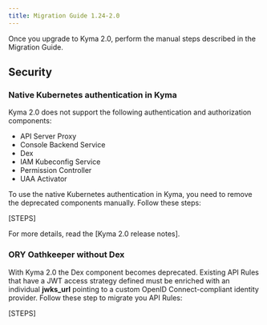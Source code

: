 ```yaml
---
title: Migration Guide 1.24-2.0
---
```


Once you upgrade to Kyma 2.0, perform the manual steps described in the Migration Guide.
## Security

### Native Kubernetes authentication in Kyma

Kyma 2.0 does not support the following authentication and authorization components:

- API Server Proxy
- Console Backend Service
- Dex
- IAM Kubeconfig Service
- Permission Controller
- UAA Activator

To use the native Kubernetes authentication in Kyma, you need to remove the deprecated components manually. Follow these steps:

[STEPS]

For more details, read the [Kyma 2.0 release notes].

### ORY Oathkeeper without Dex

With Kyma 2.0 the Dex component becomes deprecated. Existing API Rules that have a JWT access strategy defined must be enriched with an individual **jwks_url** pointing to a custom OpenID Connect-compliant identity provider. Follow these step to migrate you API Rules:

[STEPS]
